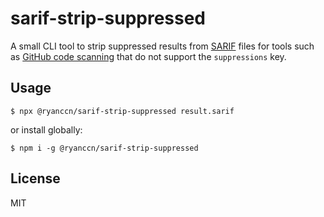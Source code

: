 # sarif-strip-suppressed

A small CLI tool to strip suppressed results from [SARIF](https://github.com/microsoft/sarif-tutorials/blob/main/docs/1-Introduction.md) files for tools such as [GitHub code scanning](https://docs.github.com/en/code-security/code-scanning/automatically-scanning-your-code-for-vulnerabilities-and-errors/about-code-scanning) that do not support the `suppressions` key.

## Usage

```console
$ npx @ryanccn/sarif-strip-suppressed result.sarif
```

or install globally:

```console
$ npm i -g @ryanccn/sarif-strip-suppressed
```

## License

MIT
